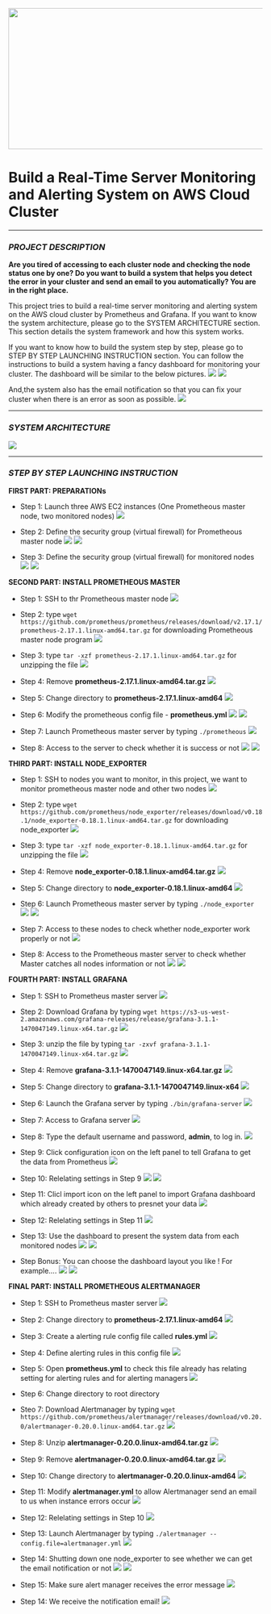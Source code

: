 <p align="center">
  <img width="750" height="280" src="https://github.com/ChunYen-Chang/Build-a-real-time-server-monitoring-and-alerting-system-on-AWS-cloud-cluster/blob/master/image/project_logo.jpg">
</p>
  
  
# Build a Real-Time Server Monitoring and Alerting System on AWS Cloud Cluster
-----
### *PROJECT DESCRIPTION*
**Are you tired of accessing to each cluster node and checking the node status one by one? Do you want to build a system that helps you detect the error in your cluster and send an email to you automatically? You are in the right place.** 

This project tries to build a real-time server monitoring and alerting system on the AWS cloud cluster by Prometheus and Grafana. If you want to know the system architecture, please go to the SYSTEM ARCHITECTURE section. This section details the system framework and how this system works. 

If you want to know how to build the system step by step, please go to STEP BY STEP LAUNCHING INSTRUCTION section. You can follow the instructions to build a system having a fancy dashboard for monitoring your cluster. The dashboard will be similar to the below pictures.
![](https://github.com/ChunYen-Chang/Build-a-real-time-server-monitoring-and-alerting-system-on-AWS-cloud-cluster/blob/master/image/037.png)
![](https://github.com/ChunYen-Chang/Build-a-real-time-server-monitoring-and-alerting-system-on-AWS-cloud-cluster/blob/master/image/038.png)

And,the system also has the email notification so that you can fix your cluster when there is an error as soon as possible. 
![](https://github.com/ChunYen-Chang/Build-a-real-time-server-monitoring-and-alerting-system-on-AWS-cloud-cluster/blob/master/image/057.png)


-----
### *SYSTEM ARCHITECTURE*
![](https://github.com/ChunYen-Chang/Build-a-real-time-server-monitoring-and-alerting-system-on-AWS-cloud-cluster/blob/master/image/system_architecture.jpeg)


-----

### *STEP BY STEP LAUNCHING INSTRUCTION*

**FIRST PART: PREPARATIONs**
- Step 1: Launch three AWS EC2 instances (One Prometheous master node, two monitored nodes)
![](https://github.com/ChunYen-Chang/Build-a-real-time-server-monitoring-and-alerting-system-on-AWS-cloud-cluster/blob/master/image/001.png)

- Step 2: Define the security group (virtual firewall) for Prometheous master node
![](https://github.com/ChunYen-Chang/Build-a-real-time-server-monitoring-and-alerting-system-on-AWS-cloud-cluster/blob/master/image/002.png)
![](https://github.com/ChunYen-Chang/Build-a-real-time-server-monitoring-and-alerting-system-on-AWS-cloud-cluster/blob/master/image/003.png)

- Step 3: Define the security group (virtual firewall) for monitored nodes
![](https://github.com/ChunYen-Chang/Build-a-real-time-server-monitoring-and-alerting-system-on-AWS-cloud-cluster/blob/master/image/004.png)
![](https://github.com/ChunYen-Chang/Build-a-real-time-server-monitoring-and-alerting-system-on-AWS-cloud-cluster/blob/master/image/005.png)

**SECOND PART: INSTALL PROMETHEOUS MASTER**
- Step 1: SSH to thr Prometheous master node
![](https://github.com/ChunYen-Chang/Build-a-real-time-server-monitoring-and-alerting-system-on-AWS-cloud-cluster/blob/master/image/006.png)

- Step 2: type `wget https://github.com/prometheus/prometheus/releases/download/v2.17.1/prometheus-2.17.1.linux-amd64.tar.gz` for downloading Prometheous master node program
![](https://github.com/ChunYen-Chang/Build-a-real-time-server-monitoring-and-alerting-system-on-AWS-cloud-cluster/blob/master/image/007.png)

- Step 3: type `tar -xzf prometheus-2.17.1.linux-amd64.tar.gz` for unzipping the file
![](https://github.com/ChunYen-Chang/Build-a-real-time-server-monitoring-and-alerting-system-on-AWS-cloud-cluster/blob/master/image/008.png)

- Step 4: Remove **prometheus-2.17.1.linux-amd64.tar.gz**
![](https://github.com/ChunYen-Chang/Build-a-real-time-server-monitoring-and-alerting-system-on-AWS-cloud-cluster/blob/master/image/009.png)

- Step 5: Change directory to **prometheus-2.17.1.linux-amd64**
![](https://github.com/ChunYen-Chang/Build-a-real-time-server-monitoring-and-alerting-system-on-AWS-cloud-cluster/blob/master/image/010.png)

- Step 6: Modify the prometheous config file - **prometheus.yml**
![](https://github.com/ChunYen-Chang/Build-a-real-time-server-monitoring-and-alerting-system-on-AWS-cloud-cluster/blob/master/image/011.png)
![](https://github.com/ChunYen-Chang/Build-a-real-time-server-monitoring-and-alerting-system-on-AWS-cloud-cluster/blob/master/image/012.png)

- Step 7: Launch Prometheous master server by typing `./prometheous`
![](https://github.com/ChunYen-Chang/Build-a-real-time-server-monitoring-and-alerting-system-on-AWS-cloud-cluster/blob/master/image/013.png)

- Step 8: Access to the server to check whether it is success or not
![](https://github.com/ChunYen-Chang/Build-a-real-time-server-monitoring-and-alerting-system-on-AWS-cloud-cluster/blob/master/image/014.png)
![](https://github.com/ChunYen-Chang/Build-a-real-time-server-monitoring-and-alerting-system-on-AWS-cloud-cluster/blob/master/image/015.png)


**THIRD PART: INSTALL NODE_EXPORTER**
- Step 1: SSH to nodes you want to monitor, in this project, we want to monitor prometheous master node and other two nodes
![](https://github.com/ChunYen-Chang/Build-a-real-time-server-monitoring-and-alerting-system-on-AWS-cloud-cluster/blob/master/image/006.png)

- Step 2: type `wget https://github.com/prometheus/node_exporter/releases/download/v0.18.1/node_exporter-0.18.1.linux-amd64.tar.gz` for downloading node_exporter
![](https://github.com/ChunYen-Chang/Build-a-real-time-server-monitoring-and-alerting-system-on-AWS-cloud-cluster/blob/master/image/016.png)

- Step 3: type `tar -xzf node_exporter-0.18.1.linux-amd64.tar.gz` for unzipping the file
![](https://github.com/ChunYen-Chang/Build-a-real-time-server-monitoring-and-alerting-system-on-AWS-cloud-cluster/blob/master/image/017.png)

- Step 4: Remove **node_exporter-0.18.1.linux-amd64.tar.gz**
![](https://github.com/ChunYen-Chang/Build-a-real-time-server-monitoring-and-alerting-system-on-AWS-cloud-cluster/blob/master/image/018.png)

- Step 5: Change directory to **node_exporter-0.18.1.linux-amd64**
![](https://github.com/ChunYen-Chang/Build-a-real-time-server-monitoring-and-alerting-system-on-AWS-cloud-cluster/blob/master/image/019.png)

- Step 6: Launch Prometheous master server by typing `./node_exporter`
![](https://github.com/ChunYen-Chang/Build-a-real-time-server-monitoring-and-alerting-system-on-AWS-cloud-cluster/blob/master/image/020.png)
![](https://github.com/ChunYen-Chang/Build-a-real-time-server-monitoring-and-alerting-system-on-AWS-cloud-cluster/blob/master/image/021.png)

- Step 7: Access to these nodes to check whether node_exporter work properly or not
![](https://github.com/ChunYen-Chang/Build-a-real-time-server-monitoring-and-alerting-system-on-AWS-cloud-cluster/blob/master/image/022.png)

- Step 8: Access to the Prometheous master server to check whether Master catches all nodes information or not
![](https://github.com/ChunYen-Chang/Build-a-real-time-server-monitoring-and-alerting-system-on-AWS-cloud-cluster/blob/master/image/023.png)
![](https://github.com/ChunYen-Chang/Build-a-real-time-server-monitoring-and-alerting-system-on-AWS-cloud-cluster/blob/master/image/024.png)

**FOURTH PART: INSTALL GRAFANA**
- Step 1: SSH to Prometheus master server
![](https://github.com/ChunYen-Chang/Build-a-real-time-server-monitoring-and-alerting-system-on-AWS-cloud-cluster/blob/master/image/006.png)

- Step 2: Download Grafana by typing `wget https://s3-us-west-2.amazonaws.com/grafana-releases/release/grafana-3.1.1-1470047149.linux-x64.tar.gz`
![](https://github.com/ChunYen-Chang/Build-a-real-time-server-monitoring-and-alerting-system-on-AWS-cloud-cluster/blob/master/image/025.png)

- Step 3: unzip the file by typing `tar -zxvf grafana-3.1.1-1470047149.linux-x64.tar.gz`
![](https://github.com/ChunYen-Chang/Build-a-real-time-server-monitoring-and-alerting-system-on-AWS-cloud-cluster/blob/master/image/026.png)

- Step 4: Remove **grafana-3.1.1-1470047149.linux-x64.tar.gz**
![](https://github.com/ChunYen-Chang/Build-a-real-time-server-monitoring-and-alerting-system-on-AWS-cloud-cluster/blob/master/image/027.png)

- Step 5: Change directory to **grafana-3.1.1-1470047149.linux-x64**
![](https://github.com/ChunYen-Chang/Build-a-real-time-server-monitoring-and-alerting-system-on-AWS-cloud-cluster/blob/master/image/028.png)

- Step 6: Launch the Grafana server by typing `./bin/grafana-server`
![](https://github.com/ChunYen-Chang/Build-a-real-time-server-monitoring-and-alerting-system-on-AWS-cloud-cluster/blob/master/image/029.png)

- Step 7: Access to Grafana server
![](https://github.com/ChunYen-Chang/Build-a-real-time-server-monitoring-and-alerting-system-on-AWS-cloud-cluster/blob/master/image/030.png)

- Step 8: Type the default username and password, **admin**, to log in.
![](https://github.com/ChunYen-Chang/Build-a-real-time-server-monitoring-and-alerting-system-on-AWS-cloud-cluster/blob/master/image/031.png)

- Step 9: Click configuration icon on the left panel to tell Grafana to get the data from Prometheus
![](https://github.com/ChunYen-Chang/Build-a-real-time-server-monitoring-and-alerting-system-on-AWS-cloud-cluster/blob/master/image/032.png)

- Step 10: Relelating settings in Step 9
![](https://github.com/ChunYen-Chang/Build-a-real-time-server-monitoring-and-alerting-system-on-AWS-cloud-cluster/blob/master/image/033.png)
![](https://github.com/ChunYen-Chang/Build-a-real-time-server-monitoring-and-alerting-system-on-AWS-cloud-cluster/blob/master/image/034.png)

- Step 11: Clicl import icon on the left panel to import Grafana dashboard which already created by others to presnet your data
![](https://github.com/ChunYen-Chang/Build-a-real-time-server-monitoring-and-alerting-system-on-AWS-cloud-cluster/blob/master/image/035.png)

- Step 12: Relelating settings in Step 11
![](https://github.com/ChunYen-Chang/Build-a-real-time-server-monitoring-and-alerting-system-on-AWS-cloud-cluster/blob/master/image/036.png)

- Step 13: Use the dashboard to present the system data from each monitored nodes
![](https://github.com/ChunYen-Chang/Build-a-real-time-server-monitoring-and-alerting-system-on-AWS-cloud-cluster/blob/master/image/037.png)
![](https://github.com/ChunYen-Chang/Build-a-real-time-server-monitoring-and-alerting-system-on-AWS-cloud-cluster/blob/master/image/038.png)

- Step Bonus: You can choose the dashboard layout you like ! For example.... 
![](https://github.com/ChunYen-Chang/Build-a-real-time-server-monitoring-and-alerting-system-on-AWS-cloud-cluster/blob/master/image/039.png)
![](https://github.com/ChunYen-Chang/Build-a-real-time-server-monitoring-and-alerting-system-on-AWS-cloud-cluster/blob/master/image/040.png)

**FINAL PART: INSTALL PROMETHEOUS ALERTMANAGER**
- Step 1: SSH to Prometheus master server
![](https://github.com/ChunYen-Chang/Build-a-real-time-server-monitoring-and-alerting-system-on-AWS-cloud-cluster/blob/master/image/006.png)

- Step 2: Change directory to **prometheus-2.17.1.linux-amd64**
![](https://github.com/ChunYen-Chang/Build-a-real-time-server-monitoring-and-alerting-system-on-AWS-cloud-cluster/blob/master/image/042.png)

- Step 3: Create a alerting rule config file called **rules.yml**
![](https://github.com/ChunYen-Chang/Build-a-real-time-server-monitoring-and-alerting-system-on-AWS-cloud-cluster/blob/master/image/041.png)

- Step 4: Define alerting rules in this config file
![](https://github.com/ChunYen-Chang/Build-a-real-time-server-monitoring-and-alerting-system-on-AWS-cloud-cluster/blob/master/image/044.png)

- Step 5: Open **prometheus.yml** to check this file already has relating setting for alerting rules and for alerting managers
![](https://github.com/ChunYen-Chang/Build-a-real-time-server-monitoring-and-alerting-system-on-AWS-cloud-cluster/blob/master/image/045.png)

- Step 6: Change directory to root directory

- Steo 7: Download Alertmanager by typing `wget https://github.com/prometheus/alertmanager/releases/download/v0.20.0/alertmanager-0.20.0.linux-amd64.tar.gz`
![](https://github.com/ChunYen-Chang/Build-a-real-time-server-monitoring-and-alerting-system-on-AWS-cloud-cluster/blob/master/image/046.png)

- Step 8: Unzip **alertmanager-0.20.0.linux-amd64.tar.gz**
![](https://github.com/ChunYen-Chang/Build-a-real-time-server-monitoring-and-alerting-system-on-AWS-cloud-cluster/blob/master/image/047.png)

- Step 9: Remove **alertmanager-0.20.0.linux-amd64.tar.gz**
![](https://github.com/ChunYen-Chang/Build-a-real-time-server-monitoring-and-alerting-system-on-AWS-cloud-cluster/blob/master/image/048.png)

- Step 10: Change directory to **alertmanager-0.20.0.linux-amd64**
![](https://github.com/ChunYen-Chang/Build-a-real-time-server-monitoring-and-alerting-system-on-AWS-cloud-cluster/blob/master/image/050.png)

- Step 11: Modify **alertmanager.yml** to allow Alertmanager send an email to us when instance errors occur
![](https://github.com/ChunYen-Chang/Build-a-real-time-server-monitoring-and-alerting-system-on-AWS-cloud-cluster/blob/master/image/051.png)

- Step 12: Relelating settings in Step 10
![](https://github.com/ChunYen-Chang/Build-a-real-time-server-monitoring-and-alerting-system-on-AWS-cloud-cluster/blob/master/image/052.png)

- Step 13: Launch Alertmanager by typing `./alertmanager --config.file=alertmanager.yml`
![](https://github.com/ChunYen-Chang/Build-a-real-time-server-monitoring-and-alerting-system-on-AWS-cloud-cluster/blob/master/image/053.png)

- Step 14: Shutting down one node_exporter to see whether we can get the email notification or not
![](https://github.com/ChunYen-Chang/Build-a-real-time-server-monitoring-and-alerting-system-on-AWS-cloud-cluster/blob/master/image/054.png)
![](https://github.com/ChunYen-Chang/Build-a-real-time-server-monitoring-and-alerting-system-on-AWS-cloud-cluster/blob/master/image/055.png)

- Step 15: Make sure alert manager receives the error message
![](https://github.com/ChunYen-Chang/Build-a-real-time-server-monitoring-and-alerting-system-on-AWS-cloud-cluster/blob/master/image/056.png)

- Step 14: We receive the notification email!
![](https://github.com/ChunYen-Chang/Build-a-real-time-server-monitoring-and-alerting-system-on-AWS-cloud-cluster/blob/master/image/057.png)
